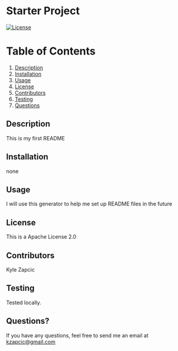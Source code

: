 # Starter Project
[![License](https://img.shields.io/badge/License-Apache_2.0-blue.svg)](https://opensource.org/licenses/Apache-2.0)

# Table of Contents
1. [Description](#Description)
2. [Installation](#installation)
3. [Usage](#tusage)
4. [License](#license)
5. [Contributors](#contributors)
6. [Testing](#testing)
7. [Questions](#questions)

## Description
This is my first README 

## Installation
none 

## Usage
I will use this generator to help me set up README files in the future 

## License
This is a Apache License 2.0

## Contributors
Kyle Zapcic

## Testing
Tested locally.

## Questions?
If you have any questions, feel free to send me an email at [kzapcic@gmail.com](mailto:kzapcic@gmail.com)

